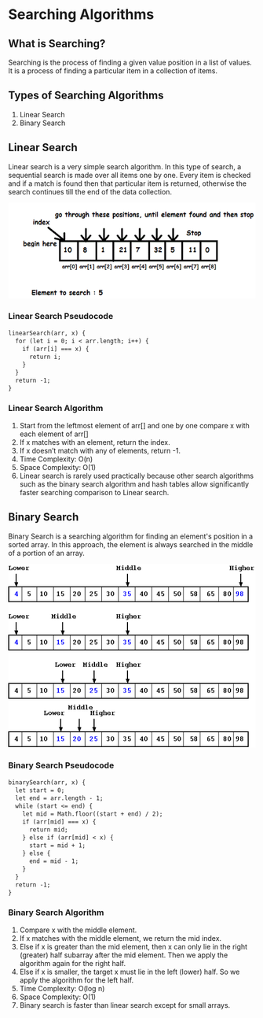 # Searching Algorithms

## What is Searching?

Searching is the process of finding a given value position in a list of values. It is a process of finding a particular item in a collection of items.

## Types of Searching Algorithms

1. Linear Search
2. Binary Search

## Linear Search

Linear search is a very simple search algorithm. In this type of search, a sequential search is made over all items one by one. Every item is checked and if a match is found then that particular item is returned, otherwise the search continues till the end of the data collection.

<img src="../Public/linear_search.gif" alt="linear Search">

### Linear Search Pseudocode

```
linearSearch(arr, x) {
  for (let i = 0; i < arr.length; i++) {
    if (arr[i] === x) {
      return i;
    }
  }
  return -1;
}
```

### Linear Search Algorithm

1. Start from the leftmost element of arr[] and one by one compare x with each element of arr[]
2. If x matches with an element, return the index.
3. If x doesn’t match with any of elements, return -1.
4. Time Complexity: O(n)
5. Space Complexity: O(1)
6. Linear search is rarely used practically because other search algorithms such as the binary search algorithm and hash tables allow significantly faster searching comparison to Linear search.

## Binary Search

Binary Search is a searching algorithm for finding an element's position in a sorted array. In this approach, the element is always searched in the middle of a portion of an array.

<img src="../Public/binary_search.png" alt="binary Search">

### Binary Search Pseudocode

```
binarySearch(arr, x) {
  let start = 0;
  let end = arr.length - 1;
  while (start <= end) {
    let mid = Math.floor((start + end) / 2);
    if (arr[mid] === x) {
      return mid;
    } else if (arr[mid] < x) {
      start = mid + 1;
    } else {
      end = mid - 1;
    }
  }
  return -1;
}
```

### Binary Search Algorithm

1. Compare x with the middle element.
2. If x matches with the middle element, we return the mid index.
3. Else if x is greater than the mid element, then x can only lie in the right (greater) half subarray after the mid element. Then we apply the algorithm again for the right half.
4. Else if x is smaller, the target x must lie in the left (lower) half. So we apply the algorithm for the left half.
5. Time Complexity: O(log n)
6. Space Complexity: O(1)
7. Binary search is faster than linear search except for small arrays.

